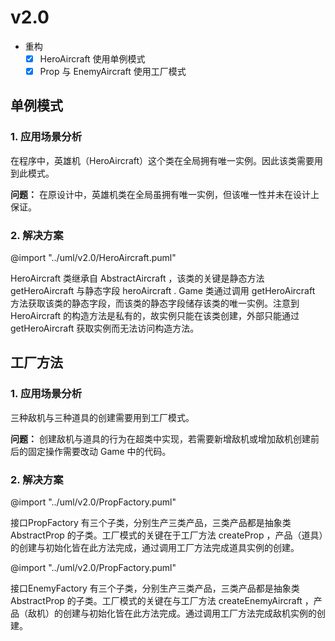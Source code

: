 # v2.0
- 重构
  - [x] HeroAircraft 使用单例模式
  - [x] Prop 与 EnemyAircraft 使用工厂模式

## 单例模式

### 1. 应用场景分析

在程序中，英雄机（HeroAircraft）这个类在全局拥有唯一实例。因此该类需要用到此模式。

**问题：**
在原设计中，英雄机类在全局虽拥有唯一实例，但该唯一性并未在设计上保证。

### 2. 解决方案

@import "../uml/v2.0/HeroAircraft.puml"

HeroAircraft 类继承自 AbstractAircraft ，该类的关键是静态方法 getHeroAircraft 与静态字段 heroAircraft . Game 类通过调用 getHeroAircraft 方法获取该类的静态字段，而该类的静态字段储存该类的唯一实例。注意到 HeroAircraft 的构造方法是私有的，故实例只能在该类创建，外部只能通过getHeroAircraft 获取实例而无法访问构造方法。

## 工厂方法

### 1. 应用场景分析

三种敌机与三种道具的创建需要用到工厂模式。

**问题：**
创建敌机与道具的行为在超类中实现，若需要新增敌机或增加敌机创建前后的固定操作需要改动 Game 中的代码。

### 2. 解决方案

@import "../uml/v2.0/PropFactory.puml"

接口PropFactory 有三个子类，分别生产三类产品，三类产品都是抽象类 AbstractProp 的子类。工厂模式的关键在于工厂方法 createProp ，产品（道具）的创建与初始化皆在此方法完成，通过调用工厂方法完成道具实例的创建。 

@import "../uml/v2.0/PropFactory.puml"

接口EnemyFactory 有三个子类，分别生产三类产品，三类产品都是抽象类 AbstractProp 的子类。工厂模式的关键在与工厂方法 createEnemyAircraft ，产品（敌机）的创建与初始化皆在此方法完成。通过调用工厂方法完成敌机实例的创建。